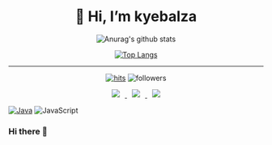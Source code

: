 <div align=center><h1>👋 Hi, I’m kyebalza </h1></div>

<div align=center>

![Anurag's github stats](https://github-readme-stats.vercel.app/api?username=ohbyul&show_icons=true&theme=radical) 

[![Top Langs](https://github-readme-stats.vercel.app/api/top-langs/?username=ohbyul&layout=compact&theme=dracula)](https://github.com/metleeha)

<hr>

[![hits](https://hits.seeyoufarm.com/api/count/incr/badge.svg?url=https%3A%2F%2Fgithub.com%2Fohbyul&count_bg=%237A7A7A&title_bg=%23FFADCC&icon=reverbnation.svg&icon_color=%23FF0000&title=hits&edge_flat=false)](https://hits.seeyoufarm.com)
![followers](https://img.shields.io/github/followers/ohbyul?style=social)


<a href="https://rpguswns.tistory.com">
    <img 
        src="http://img.shields.io/badge/-Tech%20Blog-655ced?style=flat&logo=github&link=https://byul91oh.tistory.com/"
        style="height : auto; margin-left : 10px; margin-right : 10px;"/>
</a> <a href="">
    <img 
        src="http://img.shields.io/badge/-Instagram-black?style=flat&logo=Instagram&link=https://instagram.com/fivepxint/"
        style="height : auto; margin-left : 10px; margin-right : 10px;"/>
</a> <a href="mailto:rpguswns@gmail.com">
    <img 
        src="https://img.shields.io/badge/Gmail-d14836?style=flat-square&logo=Gmail&logoColor=white&link=mailto:rpguswns@gmail.com"
        style="height : auto; margin-left : 10px; margin-right : 10px;"/>
</a>

</div>



[![Java](https://img.shields.io/badge/java-%23ED8B00.svg?style=for-the-badge&logo=java&logoColor=white)](https://rpguswns.tistory.com/4)
![JavaScript](https://img.shields.io/badge/javascript-%23323330.svg?style=for-the-badge&logo=javascript&logoColor=%23F7DF1E)

### Hi there 👋



<!--
**kyebalza/kyebalza** is a ✨ _special_ ✨ repository because its `README.md` (this file) appears on your GitHub profile.

Here are some ideas to get you started:

- 🔭 I’m currently working on ...
- 🌱 I’m currently learning ...
- 👯 I’m looking to collaborate on ...
- 🤔 I’m looking for help with ...
- 💬 Ask me about ...
- 📫 How to reach me: ...
- 😄 Pronouns: ...
- ⚡ Fun fact: ...
-->

